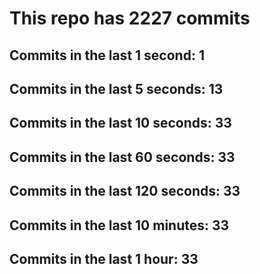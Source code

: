# This repo has 2227 commits

## Commits in the last 1 second: 1
## Commits in the last 5 seconds: 13
## Commits in the last 10 seconds: 33
## Commits in the last 60 seconds: 33
## Commits in the last 120 seconds: 33
## Commits in the last 10 minutes: 33
## Commits in the last 1 hour: 33
